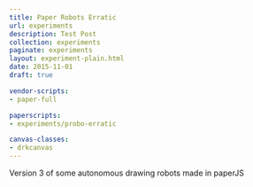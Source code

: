```yaml
---
title: Paper Robots Erratic
url: experiments
description: Test Post
collection: experiments
paginate: experiments
layout: experiment-plain.html
date: 2015-11-01
draft: true

vendor-scripts:
- paper-full

paperscripts:
- experiments/probo-erratic

canvas-classes:
- drkcanvas
---
```

Version 3 of some autonomous drawing robots made in paperJS